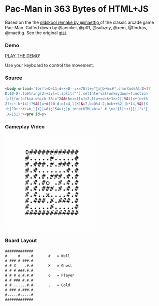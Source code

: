 # Pac-Man in 363 Bytes of HTML+JS

Based on the the [oldskool remake by @maettig ](http://maettig.com/code/javascript/pac-man-in-140byt.es.html) of the classic arcade game Pac-Man. Golfed down by @aemkei, @p01, @subzey, @xem, @0ndras, @maettig. See the original [gist](https://gist.github.com/maettig/1384306).

### Demo

[PLAY THE DEMO](http://rawgit.com/codegolf/pac-man/master/index.html)!

Use your keyboard to control the movement.

### Source

```html
<body onload='for(l=D=11;d=k=D--;x=78)l+="῿၁᝝ᐅᗕᔕᕵ".charCodeAt(D<7?
D:10-D).toString(2)+3;l=l.split(""),setInterval(onkeydown=function
(a){for(a?k=a.which-38:x^X&&(h=i=l[x]=2,l[x+=d=k+1>>2||9&l[x+(o=k%
2?k:~-k*14)]?9&l[x+d]?0:d:o]=4,l[X]&=7,b=D%4-2,b=b++%2||b*14,9&l[X
+b]?D++:X+=b,l[X]|=8);154>i;)p.innerHTML=h+=".# \no"[l[++i]]||"x"}
,X=151)'><pre id=p>
```

### Gameplay Video

![Pac-Man](https://raw.githubusercontent.com/codegolf/pac-man/master/pacman.gif)

### Board Layout

```
#############
#     #    .#       #   = Wall
# ### # ###.#
# # X    .#.#       X   = Ghost
# # # ###.#.#
# # # o #.#.#       o   = Player
# # ### #.#.#
# # ......#.#       .   = Gold
# ### #.###.#
#.....#.....#
#############
```